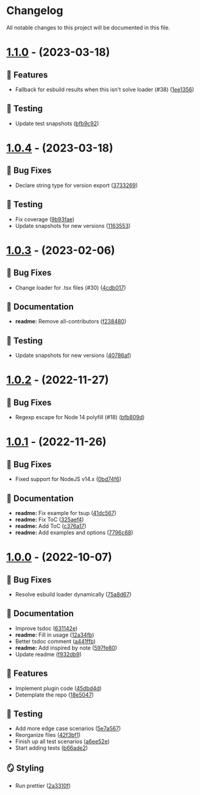 # Changelog

All notable changes to this project will be documented in this file.

# [1.1.0](https://github.com/favware/esbuild-plugin-version-injector/compare/v1.0.4...v1.1.0) - (2023-03-18)

## 🚀 Features

- Fallback for esbuild results when this isn't solve loader (#38) ([1ee1356](https://github.com/favware/esbuild-plugin-version-injector/commit/1ee13568f85d247b67b08ce699a31e34fea74d61))

## 🧪 Testing

- Update test snapshots ([bfb9c92](https://github.com/favware/esbuild-plugin-version-injector/commit/bfb9c92810de1d39f069cefc3d6c5b133b51041a))

# [1.0.4](https://github.com/favware/esbuild-plugin-version-injector/compare/v1.0.3...v1.0.4) - (2023-03-18)

## 🐛 Bug Fixes

- Declare string type for version export ([3733269](https://github.com/favware/esbuild-plugin-version-injector/commit/3733269f04285f3ace0ca8d27fd2bbda07a145dc))

## 🧪 Testing

- Fix coverage ([9b93fae](https://github.com/favware/esbuild-plugin-version-injector/commit/9b93fae37a9704aaad9383bcfc54a2b2ef99cb3e))
- Update snapshots for new versions ([1163553](https://github.com/favware/esbuild-plugin-version-injector/commit/11635537a5a3bf1c6148adf356632a4dddc033d5))

# [1.0.3](https://github.com/favware/esbuild-plugin-version-injector/compare/v1.0.2...v1.0.3) - (2023-02-06)

## 🐛 Bug Fixes

- Change loader for .tsx files (#30) ([4cdb017](https://github.com/favware/esbuild-plugin-version-injector/commit/4cdb0177a63903cff6036b209ea9833f1248fb9d))

## 📝 Documentation

- **readme:** Remove all-contributors ([f238480](https://github.com/favware/esbuild-plugin-version-injector/commit/f23848070653ec1c6ee0118a5bdf8a3a16c5d336))

## 🧪 Testing

- Update snapshots for new versions ([40786af](https://github.com/favware/esbuild-plugin-version-injector/commit/40786af1b3625b4b230d6bc0527f1fe12548c825))

# [1.0.2](https://github.com/favware/esbuild-plugin-version-injector/compare/v1.0.1...v1.0.2) - (2022-11-27)

## 🐛 Bug Fixes

- Regexp escape for Node 14 polyfill (#18) ([bfb809d](https://github.com/favware/esbuild-plugin-version-injector/commit/bfb809deaecf0e6dd7ae9134734c801e3ed4c604))

# [1.0.1](https://github.com/favware/esbuild-plugin-version-injector/compare/v1.0.0...v1.0.1) - (2022-11-26)

## 🐛 Bug Fixes

- Fixed support for NodeJS v14.x ([0bd74f6](https://github.com/favware/esbuild-plugin-version-injector/commit/0bd74f68017c7d3889bd22f174566f62e782673f))

## 📝 Documentation

- **readme:** Fix example for tsup ([41dc567](https://github.com/favware/esbuild-plugin-version-injector/commit/41dc56701d1b5925dda433445979fea555a6a04f))
- **readme:** Fix ToC ([325aef4](https://github.com/favware/esbuild-plugin-version-injector/commit/325aef4d90db9b7c3661f30a03979b0caf2fc97c))
- **readme:** Add ToC ([c376a17](https://github.com/favware/esbuild-plugin-version-injector/commit/c376a1741b09bbcd11290324598542f8be24da1b))
- **readme:** Add examples and options ([7796c68](https://github.com/favware/esbuild-plugin-version-injector/commit/7796c687cc5374390a5741cdfa3d17379dd02001))

# [1.0.0](https://github.com/favware/esbuild-plugin-version-injector/tree/v1.0.0) - (2022-10-07)

## 🐛 Bug Fixes

- Resolve esbuild loader dynamically ([75a8d67](https://github.com/favware/esbuild-plugin-version-injector/commit/75a8d67a4afee71e4e14446390027ea8ec3d6a82))

## 📝 Documentation

- Improve tsdoc ([631142e](https://github.com/favware/esbuild-plugin-version-injector/commit/631142e07d9141d1eed090dbd604b42162ce2014))
- **readme:** Fill in usage ([12a34fb](https://github.com/favware/esbuild-plugin-version-injector/commit/12a34fba6d760d650980321d7db066a8974711b1))
- Better tsdoc comment ([a441ffb](https://github.com/favware/esbuild-plugin-version-injector/commit/a441ffb87fa86282c91485de3ce0d6463943b099))
- **readme:** Add inspired by note ([597fe80](https://github.com/favware/esbuild-plugin-version-injector/commit/597fe80b191b61619105844d0760b5eadb9518d1))
- Update readme ([f932db9](https://github.com/favware/esbuild-plugin-version-injector/commit/f932db92ecc8606050a1002450218e1f58eb4370))

## 🚀 Features

- Implement plugin code ([45dbd4d](https://github.com/favware/esbuild-plugin-version-injector/commit/45dbd4d7a57ff887fe5550189364ee1192ac55f3))
- Detemplate the repo ([18e5047](https://github.com/favware/esbuild-plugin-version-injector/commit/18e5047289ba006038f9e3e313e0e929342d4f75))

## 🧪 Testing

- Add more edge case scenarios ([5e7a567](https://github.com/favware/esbuild-plugin-version-injector/commit/5e7a567620dcfcc5106bbb78c4ffb9096629f725))
- Reorganize files ([42f3bf1](https://github.com/favware/esbuild-plugin-version-injector/commit/42f3bf101f09fbe6789451998c6186121d742932))
- Finish up all test scenarios ([a6ee52e](https://github.com/favware/esbuild-plugin-version-injector/commit/a6ee52e55dd3543cab4b3ef5e1ebb8278678afdd))
- Start adding tests ([b66ade2](https://github.com/favware/esbuild-plugin-version-injector/commit/b66ade2bc3dba7e2be3748ba872b6edae70da227))

## 🪞 Styling

- Run prettier ([2a3310f](https://github.com/favware/esbuild-plugin-version-injector/commit/2a3310fe7c6b3d2e6527875140c0bbcf8b7a1318))

